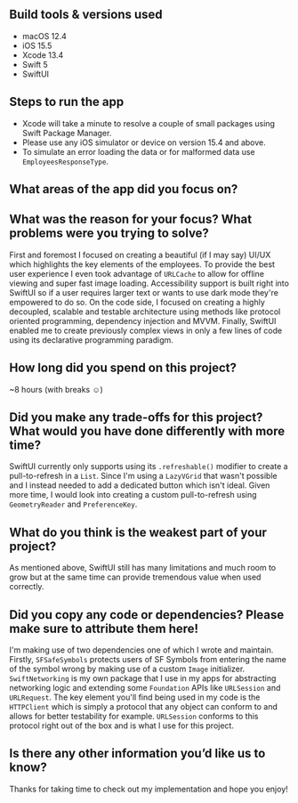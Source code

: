 ## Build tools & versions used
- macOS 12.4
- iOS 15.5
- Xcode 13.4
- Swift 5
- SwiftUI

## Steps to run the app
- Xcode will take a minute to resolve a couple of small packages using Swift Package Manager.
- Please use any iOS simulator or device on version 15.4 and above.
- To simulate an error loading the data or for malformed data use `EmployeesResponseType`.

## What areas of the app did you focus on?
## What was the reason for your focus? What problems were you trying to solve?
First and foremost I focused on creating a beautiful (if I may say) UI/UX which highlights the key elements of the employees. To provide the best user experience I even took advantage of `URLCache` to allow for offline viewing and super fast image loading. Accessibility support is built right into SwiftUI so if a user requires larger text or wants to use dark mode they're empowered to do so. On the code side, I focused on creating a highly decoupled, scalable and testable architecture using methods like protocol oriented programming, dependency injection and MVVM. Finally, SwiftUI enabled me to create previously complex views in only a few lines of code using its declarative programming paradigm.

## How long did you spend on this project?
~8 hours (with breaks ☺️)

## Did you make any trade-offs for this project? What would you have done differently with more time?
SwiftUI currently only supports using its `.refreshable()` modifier to create a pull-to-refresh in a `List`. Since I'm using a `LazyVGrid` that wasn't possible and I instead needed to add a dedicated button which isn't ideal. Given more time, I would look into creating a custom pull-to-refresh using `GeometryReader` and `PreferenceKey`.

## What do you think is the weakest part of your project?
As mentioned above, SwiftUI still has many limitations and much room to grow but at the same time can provide tremendous value when used correctly.

## Did you copy any code or dependencies? Please make sure to attribute them here!
I'm making use of two dependencies one of which I wrote and maintain. Firstly, `SFSafeSymbols` protects users of SF Symbols from entering the name of the symbol wrong by making use of a custom `Image` initializer. `SwiftNetworking` is my own package that I use in my apps for abstracting networking logic and extending some `Foundation` APIs like `URLSession` and `URLRequest`. The key element you'll find being used in my code is the `HTTPClient` which is simply a protocol that any object can conform to and allows for better testability for example. `URLSession` conforms to this protocol right out of the box and is what I use for this project.

## Is there any other information you’d like us to know?
Thanks for taking time to check out my implementation and hope you enjoy!
